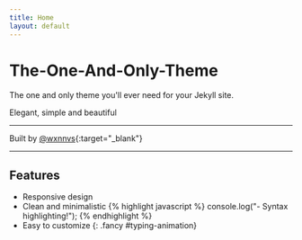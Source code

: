 ```yaml
---
title: Home
layout: default
---
```


# The-One-And-Only-Theme

The one and only theme you'll ever need for your Jekyll site.

Elegant, simple and beautiful

---

Built by [@wxnnvs](https://wxnnvs.ftp.sh/){:target="_blank"}

---

## Features

- Responsive design
- Clean and minimalistic
{% highlight javascript %}
console.log("- Syntax highlighting!");
{% endhighlight %}
- Easy to customize
{: .fancy #typing-animation}
